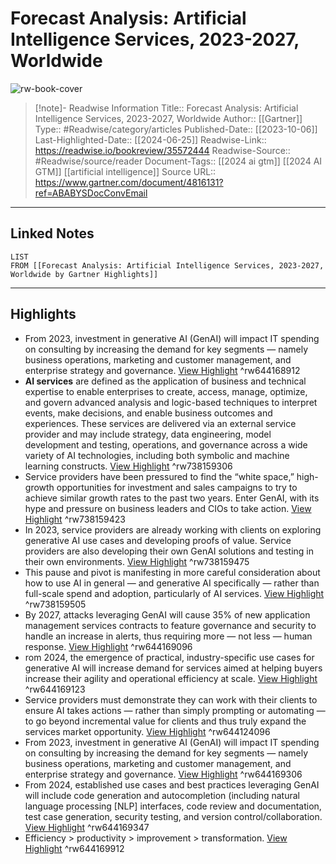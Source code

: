 # Forecast Analysis: Artificial Intelligence Services, 2023-2027, Worldwide

![rw-book-cover](https://readwise-assets.s3.amazonaws.com/media/uploaded_book_covers/profile_174804/gartner-tile_sRrLIqi.jpg)
<br>
>[!note]- Readwise Information
>Title:: Forecast Analysis: Artificial Intelligence Services, 2023-2027, Worldwide
>Author:: [[Gartner]]
>Type:: #Readwise/category/articles
>Published-Date:: [[2023-10-06]]
>Last-Highlighted-Date:: [[2024-06-25]]
>Readwise-Link:: https://readwise.io/bookreview/35572444
>Readwise-Source:: #Readwise/source/reader
>Document-Tags:: [[2024 ai gtm]] [[2024 AI GTM]] [[artificial intelligence]] 
>Source URL:: https://www.gartner.com/document/4816131?ref=ABABYSDocConvEmail
--- 

## Linked Notes
```dataview
LIST
FROM [[Forecast Analysis: Artificial Intelligence Services, 2023-2027, Worldwide by Gartner Highlights]]
```

---

## Highlights
- From 2023, investment in generative AI (GenAI) will impact IT spending on consulting by increasing the demand for key segments — namely business operations, marketing and customer management, and enterprise strategy and governance. [View Highlight](https://readwise.io/open/644168912) ^rw644168912
- **AI services** are defined as the application of business and technical expertise to enable enterprises to create, access, manage, optimize, and govern advanced analysis and logic-based techniques to interpret events, make decisions, and enable business outcomes and experiences. These services are delivered via an external service provider and may include strategy, data engineering, model development and testing, operations, and governance across a wide variety of AI technologies, including both symbolic and machine learning constructs. [View Highlight](https://readwise.io/open/738159306) ^rw738159306
- Service providers have been pressured to find the “white space,” high-growth opportunities for investment and sales campaigns to try to achieve similar growth rates to the past two years. Enter GenAI, with its hype and pressure on business leaders and CIOs to take action. [View Highlight](https://readwise.io/open/738159423) ^rw738159423
- In 2023, service providers are already working with clients on exploring generative AI use cases and developing proofs of value. Service providers are also developing their own GenAI solutions and testing in their own environments. [View Highlight](https://readwise.io/open/738159475) ^rw738159475
- This pause and pivot is manifesting in more careful consideration about how to use AI in general — and generative AI specifically — rather than full-scale spend and adoption, particularly of AI services. [View Highlight](https://readwise.io/open/738159505) ^rw738159505
- By 2027, attacks leveraging GenAI will cause 35% of new application management services contracts to feature governance and security to handle an increase in alerts, thus requiring more — not less — human response. [View Highlight](https://readwise.io/open/644169096) ^rw644169096
- rom 2024, the emergence of practical, industry-specific use cases for generative AI will increase demand for services aimed at helping buyers increase their agility and operational efficiency at scale. [View Highlight](https://readwise.io/open/644169123) ^rw644169123
- Service providers must demonstrate they can work with their clients to ensure AI takes actions — rather than simply prompting or automating — to go beyond incremental value for clients and thus truly expand the services market opportunity. [View Highlight](https://readwise.io/open/644124096) ^rw644124096
- From 2023, investment in generative AI (GenAI) will impact IT spending on consulting by increasing the demand for key segments — namely business operations, marketing and customer management, and enterprise strategy and governance. [View Highlight](https://readwise.io/open/644169306) ^rw644169306
- From 2024, established use cases and best practices leveraging GenAI will include code generation and autocompletion (including natural language processing [NLP] interfaces, code review and documentation, test case generation, security testing, and version control/collaboration. [View Highlight](https://readwise.io/open/644169347) ^rw644169347
- Efficiency > productivity > improvement > transformation. [View Highlight](https://readwise.io/open/644169912) ^rw644169912
